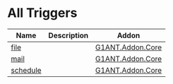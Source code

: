 # All Triggers

| Name | Description | Addon |
| ---- | ----------- | ----- |
| [file](../G1ANT.Addons/G1ANT.Addon.Core/Triggers/FileTrigger.md) |  | [G1ANT.Addon.Core](../G1ANT.Addons/G1ANT.Addon.Core/Addon.md) |
| [mail](../G1ANT.Addons/G1ANT.Addon.Core/Triggers/MailTrigger.md) |  | [G1ANT.Addon.Core](../G1ANT.Addons/G1ANT.Addon.Core/Addon.md) |
| [schedule](../G1ANT.Addons/G1ANT.Addon.Core/Triggers/ScheduleTrigger.md) |  | [G1ANT.Addon.Core](../G1ANT.Addons/G1ANT.Addon.Core/Addon.md) |
